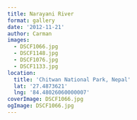 ```yaml
---
title: Narayani River
format: gallery
date: '2012-11-21'
author: Carman
images:
  - DSCF1066.jpg
  - DSCF1148.jpg
  - DSCF1076.jpg
  - DSCF1133.jpg
location:
  title: 'Chitwan National Park, Nepal'
  lat: '27.4873621'
  lng: '84.48026060000007'
coverImage: DSCF1066.jpg
ogImage: DSCF1066.jpg
---
```

